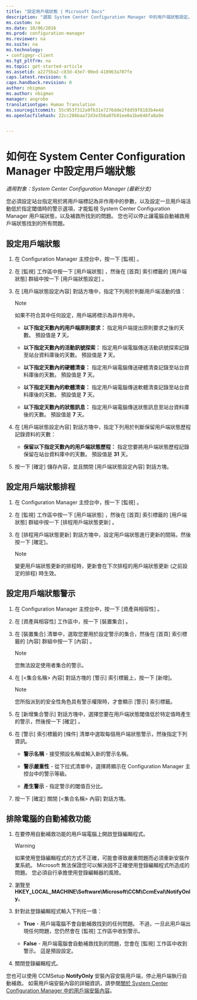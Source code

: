 ```yaml
---
title: "設定用戶端狀態 | Microsoft Docs"
description: "選取 System Center Configuration Manager 中的用戶端狀態設定。"
ms.custom: na
ms.date: 10/06/2016
ms.prod: configuration-manager
ms.reviewer: na
ms.suite: na
ms.technology:
- configmgr-client
ms.tgt_pltfrm: na
ms.topic: get-started-article
ms.assetid: a2275ba2-c83d-43e7-90ed-418963a707fe
caps.latest.revision: 6
caps.handback.revision: 0
author: nbigman
ms.author: nbigman
manager: angrobe
translationtype: Human Translation
ms.sourcegitcommit: 55c953f312a9fb31e7276dde2fdd59f8183b4e4d
ms.openlocfilehash: 22cc286baa72d3e356a07b91ee0a1be646fa8a9e


---
```

# <a name="how-to-configure-client-status-in-system-center-configuration-manager"></a>如何在 System Center Configuration Manager 中設定用戶端狀態

*適用對象：System Center Configuration Manager (最新分支)*

您必須設定站台指定用於將用戶端標記為非作用中的參數，以及設定一旦用戶端活動低於指定閾值時的警示選項，才能監視 System Center Configuration Manager 用戶端狀態，以及補救所找到的問題。 您也可以停止讓電腦自動補救用戶端狀態找到的所有問題。  

##  <a name="a-namebkmk1a-to-configure-client-status"></a><a name="BKMK_1"></a> 設定用戶端狀態  

1.  在 Configuration Manager 主控台中，按一下 [監視] 。  

2.  在 [監視]  工作區中按一下 [用戶端狀態] ，然後在 [首頁]  索引標籤的 [用戶端狀態]  群組中按一下 [用戶端狀態設定] 。  

3.  在 [用戶端狀態設定內容]  對話方塊中，指定下列用於判斷用戶端活動的值：  

    > [!NOTE]  
    >  如果不符合其中任何設定，用戶端將標示為非作用中。  

    -   **以下指定天數內的用戶端原則要求：** 指定用戶端提出原則要求之後的天數。 預設值是 **7** 天。  

    -   **以下指定天數內的活動訊號探索：** 指定用戶端電腦傳送活動訊號探索記錄至站台資料庫後的天數。 預設值是 **7** 天。  

    -   **以下指定天數內的硬體清查：** 指定用戶端電腦傳送硬體清查記錄至站台資料庫後的天數。 預設值是 **7** 天。  

    -   **以下指定天數內的軟體清查：** 指定用戶端電腦傳送軟體清查記錄至站台資料庫後的天數。 預設值是 **7** 天。  

    -   **以下指定天數內的狀態訊息：** 指定用戶端電腦傳送狀態訊息至站台資料庫後的天數。 預設值是 **7** 天。  

4.  在 [用戶端狀態設定內容]  對話方塊中，指定下列用於判斷保留用戶端狀態歷程記錄資料的天數：  

    -   **保留以下指定天數內的用戶端狀態歷程：** 指定您要將用戶端狀態歷程記錄保留在站台資料庫中的天數。 預設值是 **31** 天。  

5.  按一下 [確定]  儲存內容，並且關閉 [用戶端狀態設定內容]  對話方塊。  

##  <a name="a-namebkmkschedulea-to-configure-the-schedule-for-client-status"></a><a name="BKMK_Schedule"></a> 設定用戶端狀態排程  

1.  在 Configuration Manager 主控台中，按一下 [監視] 。  

2.  在 [監視]  工作區中按一下 [用戶端狀態] ，然後在 [首頁]  索引標籤的 [用戶端狀態]  群組中按一下 [排程用戶端狀態更新] 。  

3.  在 [排程用戶端狀態更新]  對話方塊中，設定用戶端狀態進行更新的間隔，然後按一下 [確定]。  

    > [!NOTE]  
    >  變更用戶端狀態更新的排程時，更新會在下次排程的用戶端狀態更新 (之前設定的排程) 時生效。  

##  <a name="a-namebkmk2a-to-configure-alerts-for-client-status"></a><a name="BKMK_2"></a> 設定用戶端狀態警示  

1.  在 Configuration Manager 主控台中，按一下 [資產與相容性] 。  

2.  在 [資產與相容性]  工作區中，按一下 [裝置集合] 。  

3.  在 [裝置集合]  清單中，選取您要用於設定警示的集合，然後在 [首頁]  索引標籤的 [內容]  群組中按一下 [內容] 。  

    > [!NOTE]  
    >  您無法設定使用者集合的警示。  

4.  在 [&lt;集合名稱\> 內容] 對話方塊的 [警示] 索引標籤上，按一下 [新增]。  

    > [!NOTE]  
    >  您所指派到的安全性角色具有警示權限時，才會顯示 [警示]  索引標籤。  

5.  在 [新增集合警示]  對話方塊中，選擇您要在用戶端狀態閾值低於特定值時產生的警示，然後按一下 [確定] 。  

6.  在 [警示]  索引標籤的 [條件]  清單中選取每個用戶端狀態警示，然後指定下列資訊。  

    -   **警示名稱** - 接受預設名稱或輸入新的警示名稱。  

    -   **警示嚴重性** - 從下拉式清單中，選擇將顯示在 Configuration Manager 主控台中的警示等級。  

    -   **產生警示** - 指定警示的閾值百分比。  

7.  按一下 [確定] 關閉 [&lt;集合名稱\> 內容] 對話方塊。  

##  <a name="a-namebkmk3a-to-exclude-computers-from-automatic-remediation"></a><a name="BKMK_3"></a> 排除電腦的自動補救功能  

1.  在要停用自動補救功能的用戶端電腦上開啟登錄編輯程式。  

    > [!WARNING]  
    >  如果使用登錄編輯程式的方式不正確，可能會導致嚴重問題而必須重新安裝作業系統。 Microsoft 無法保證您可以解決因不正確使用登錄編輯程式所造成的問題。 您必須自行承擔使用登錄編輯器的風險。  

2.  瀏覽至 **HKEY_LOCAL_MACHINE\Software\Microsoft\CCM\CcmEval\NotifyOnly**。  

3.  針對此登錄編輯程式輸入下列任一值：  

    -   **True** - 用戶端電腦不會自動補救找到的任何問題。 不過，一旦此用戶端出現任何問題，您仍然會在 [監視]  工作區中收到警示。  

    -   **False** - 用戶端電腦會自動補救找到的問題，您會在 [監視] 工作區中收到警示。 這是預設設定。  

4.  關閉登錄編輯程式。  

 您也可以使用 CCMSetup **NotifyOnly** 安裝內容安裝用戶端，停止用戶端執行自動補救。 如需用戶端安裝內容的詳細資訊，請參閱[關於 System Center Configuration Manager 中的用戶端安裝內容](../../../core/clients/deploy/about-client-installation-properties.md)。  



<!--HONumber=Dec16_HO3-->



